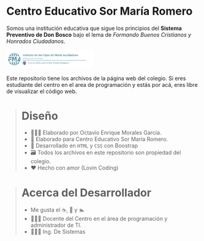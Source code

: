 # Centro Educativo Sor María Romero

Somos una institución educativa que sigue los principios del **Sistema Preventivo de Don Bosco** bajo el lema de *Formando Buenos Cristianos y Honrados Ciudadanos*.  
  
<img src="assets/img/BannerAAD.png" width="45%">

Este repositorio tiene los archivos de la página web del colegio. Si eres estudiante del centro en el area de programación y estás por acá, eres libre de visualizar el código web.

> # Diseño
>
> - 👨🏻‍💻 Elaborado por Octavio Enrique Morales García.
> - 🏫 Elaborado para Centro Educativo Sor María Romero.
> - 📁 Desarrollado en `HTML` y `CSS` con Boostrap
> - 🗃️ Todos los archivos en este repositorio son propiedad del colegio.
> - ❤️ Hecho con amor (Lovin Coding)

> # Acerca del Desarrollador
>
> - Me gusta el :coffee:, :pizza: y :swimmer:
> - 🧑🏻‍🏫 Docente del Centro en el área de programación y administrador de TI.
> - 👨🏻‍💻 Ing. De Sistemas

